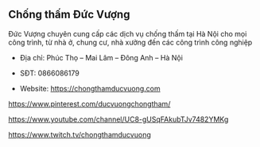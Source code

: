 ## Chống thấm Đức Vượng

Đức Vượng chuyên cung cấp các dịch vụ chống thấm tại Hà Nội cho mọi công trình, từ nhà ở, chung cư, nhà xưởng đến các công trình công nghiệp

- Địa chỉ: Phúc Thọ – Mai Lâm – Đông Anh – Hà Nội

- SĐT: 0866086179

- Website: https://chongthamducvuong.com

https://www.pinterest.com/ducvuongchongtham/

https://www.youtube.com/channel/UC8-gUSqFAkubTJv7482YMKg

https://www.twitch.tv/chongthamducvuong
